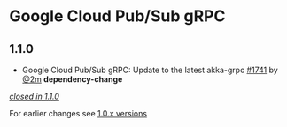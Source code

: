 # Google Cloud Pub/Sub gRPC

## 1.1.0

- Google Cloud Pub/Sub gRPC: Update to the latest akka-grpc [#1741](https://github.com/akka/alpakka/issues/1741) by [@2m](https://github.com/2m) **dependency-change**

[*closed in 1.1.0*](https://github.com/akka/alpakka/issues?q=is%3Aclosed+milestone%3A1.1.0+label%3Ap%3Agoogle-cloud-pub-sub-grpc)

For earlier changes see [1.0.x versions](../1.0.x/google-cloud-pub-sub-grpc.md)
